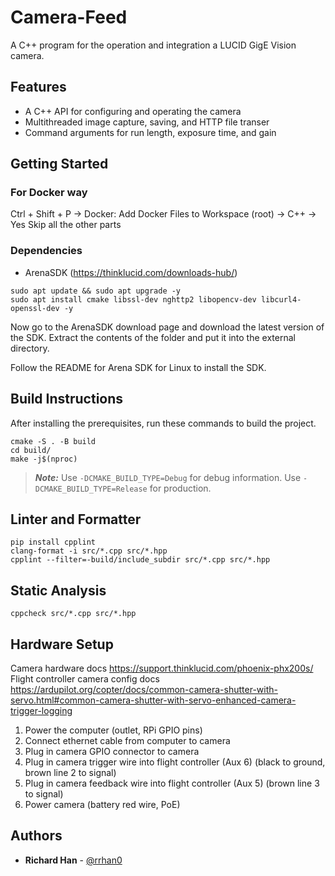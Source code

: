 # Camera-Feed
A C++ program for the operation and integration a LUCID GigE Vision camera. 

## Features

* A C++ API for configuring and operating the camera
* Multithreaded image capture, saving, and HTTP file transer
* Command arguments for run length, exposure time, and gain


## Getting Started

### For Docker way

Ctrl + Shift + P -> Docker: Add Docker Files to Workspace (root) -> C++ -> Yes
Skip all the other parts

### Dependencies
* ArenaSDK (https://thinklucid.com/downloads-hub/)
```
sudo apt update && sudo apt upgrade -y
sudo apt install cmake libssl-dev nghttp2 libopencv-dev libcurl4-openssl-dev -y
```

Now go to the ArenaSDK download page and download the latest version of the SDK.
Extract the contents of the folder and put it into the external directory.

Follow the README for Arena SDK for Linux to install the SDK.
## Build Instructions
After installing the prerequisites, run these commands to build the project.
```
cmake -S . -B build
cd build/
make -j$(nproc)
```
> ***Note:*** Use ``-DCMAKE_BUILD_TYPE=Debug`` for debug information.
Use ``-DCMAKE_BUILD_TYPE=Release`` for production.

## Linter and Formatter
```
pip install cpplint
clang-format -i src/*.cpp src/*.hpp
cpplint --filter=-build/include_subdir src/*.cpp src/*.hpp
```

## Static Analysis
```
cppcheck src/*.cpp src/*.hpp
```


## Hardware Setup
Camera hardware docs
https://support.thinklucid.com/phoenix-phx200s/ <br>
Flight controller camera config docs <br>
https://ardupilot.org/copter/docs/common-camera-shutter-with-servo.html#common-camera-shutter-with-servo-enhanced-camera-trigger-logging
1. Power the computer (outlet, RPi GPIO pins)
2. Connect ethernet cable from computer to camera
3. Plug in camera GPIO connector to camera
4. Plug in camera trigger wire into flight controller (Aux 6) (black to ground, brown line 2 to signal)
5. Plug in camera feedback wire into flight controller (Aux 5) (brown line 3 to signal)
6. Power camera (battery red wire, PoE)

## Authors
  
* **Richard Han** - [@rrhan0](https://github.com/rrhan0)